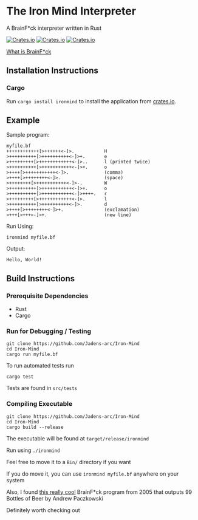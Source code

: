 # The Iron Mind Interpreter
A BrainF*ck interpreter written in Rust

[![Crates.io](https://img.shields.io/crates/l/ironmind)](https://opensource.org/licenses/MIT)
[![Crates.io](https://img.shields.io/crates/d/ironmind)](https://crates.io/crates/ironmind)
[![Crates.io](https://img.shields.io/github/actions/workflow/status/jadens-arc/Iron-Mind/rust.yml)](https://github.com/Jadens-Arc/Iron-Mind)



[What is BrainF*ck](https://www.youtube.com/watch?v=hdHjjBS4cs8)

## Installation Instructions
### Cargo
Run `cargo install ironmind` to install the application from [crates.io](https://crates.io/).

## Example
Sample program:
```brainfuck
myfile.bf
++++++++++++[>++++++<-]>.           H
>++++++++++[>++++++++++<-]>+.       e
>+++++++++[>++++++++++++<-]>..      l (printed twice)
>++++++++++[>+++++++++++<-]>+.      o
>++++[>+++++++++++<-]>.             (comma)
>++++[>++++++++<-]>.                (space)
>++++++++[>+++++++++++<-]>-.        W
>++++++++++[>+++++++++++<-]>+.      o
>++++++++++[>+++++++++++<-]>++++.   r
>+++++++++[>++++++++++++<-]>.       l
>++++++++++[>++++++++++<-]>.        d
>++++[>++++++++<-]>+.               (exclamation)
>+++[>+++<-]>+.                     (new line)
```
Run Using:
```shell
ironmind myfile.bf
```
Output:
```
Hello, World!
```

## Build Instructions
### Prerequisite Dependencies
- Rust
- Cargo

### Run for Debugging / Testing
```shell
git clone https://github.com/Jadens-arc/Iron-Mind
cd Iron-Mind
cargo run myfile.bf
```
To run automated tests run
```shell
cargo test
```
Tests are found in ```src/tests```

### Compiling Executable
```shell
git clone https://github.com/Jadens-arc/Iron-Mind
cd Iron-Mind
cargo build --release
```
The executable will be found at ```target/release/ironmind```

Run using ```./ironmind```

Feel free to move it to a ```Bin/``` directory if you want

If you do move it, you can use   ```ironmind myfile.bf``` anywhere on your system


Also, I found [this really cool](http://www.99-bottles-of-beer.net/language-brainfuck-101.html) BrainF*ck program from 2005 that outputs 99 Bottles of Beer by Andrew Paczkowski

Definitely worth checking out

